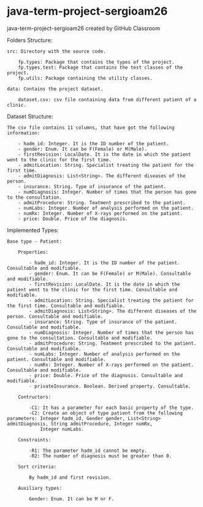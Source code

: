 # java-term-project-sergioam26
java-term-project-sergioam26 created by GitHub Classroom

Folders Structure:

	src: Directory with the source code.

		fp.types: Package that contains the types of the project.
		fp.types.test: Package that contains the test classes of the project.
		fp.utils: Package containing the utility classes.
		
	data: Contains the project dataset.
	
		dataset.csv: csv file containing data from different patient of a clinic.


Dataset Structure:

	The csv file contains 11 columns, that have got the following information:
	
		- hadm_id: Integer. It is the ID number of the patient.
		- gender: Enum. It can be F(Female) or M(Male).
		- firstRevision: LocalDate. It is the date in which the patient went to the clinic for the first time.
		- admitLocation: String. Specialist treating the patient for the first time.
		- admitDiagnosis: List<String>. The different diseases of the person.
		- insurance: String. Type of insurance of the patient.
		- numDiagnosis: Integer. Number of times that the person has gone to the consultation.
		- admitProcedure: String. Teatment prescribed to the patient.
		- numLabs: Integer. Number of analysis performed on the patient.
		- numRx: Integer. Number of X-rays performed on the patient.
		- price: Double. Price of the diagnosis.

Implemented Types:
	
	Base type - Patient:
		
		Properties:
		
			- hadm_id: Integer. It is the ID number of the patient. Consultable and modifiable.
			- gender: Enum. It can be F(Female) or M(Male). Consultable and modifiable.
			- firstRevision: LocalDate. It is the date in which the patient went to the clinic for the first time. Consultable and modifiable.
			- admitLocation: String. Specialist treating the patient for the first time. Consultable and modifiable.
			- admitDiagnosis: List<String>. The different diseases of the person. Consultable and modifiable.
			- insurance: String. Type of insurance of the patient. Consultable and modifiable.
			- numDiagnosis: Integer. Number of times that the person has gone to the consultation. Consultable and modifiable.
			- admitProcedure: String. Teatment prescribed to the patient. Consultable and modifiable.
			- numLabs: Integer. Number of analysis performed on the patient. Consultable and modifiable.
			- numRx: Integer. Number of X-rays performed on the patient. Consultable and modifiable.
			- price: Double. Price of the diagnosis. Consultable and modifiable.
			- privateInsurance. Boolean. Derived property. Consultable.
		
		Contructors:
		
			-C1: It has a parameter for each basic property of the type.
			-C2: Create an object of type patient from the following parameters: Integer hadm_id, Gender gender, List<String> admitDiagnosis, String admitProcedure, Integer numRx,
				Integer numLabs.
		
		Constraints:
			
			-R1: The parameter hadm_id cannot be empty.
			-R2: The number of diagnosis must be greater than 0.
		
		Sort criteria: 
			
			By hadm_id and first revision.
		
		Auxiliary types:
			
			Gender: Enum. It can be M or F.
	
